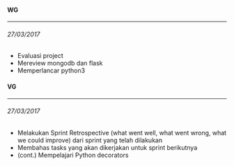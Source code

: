 #### WG
---

###### 27/03/2017
* Evaluasi project
* Mereview mongodb dan flask
* Memperlancar python3

#### VG
---

###### 27/03/2017
* Melakukan Sprint Retrospective (what went well, what went wrong, what we could improve) dari sprint yang telah dilakukan
* Membahas tasks yang akan dikerjakan untuk sprint berikutnya
* (cont.) Mempelajari Python decorators

